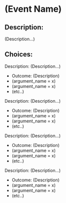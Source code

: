 # (Event Name)

## Description:
(Description...)

## Choices:
Description: (Description...)
- Outcome: (Description)
- (argument_name = x)
- (argument_name = x)
- (etc..)

Description: (Description...)
- Outcome: (Description)
- (argument_name = x)
- (argument_name = x)
- (etc..)

Description: (Description...)
- Outcome: (Description)
- (argument_name = x)
- (argument_name = x)
- (etc..)

Description: (Description...)
- Outcome: (Description)
- (argument_name = x)
- (argument_name = x)
- (etc..)

